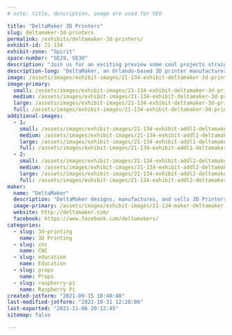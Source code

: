 ```yaml
---
# note: title, description, image are used for SEO

title: "DeltaMaker 3D Printers"
slug: deltamaker-3d-printers
permalink: /exhibits/deltamaker-3d-printers/
exhibit-id: 21-134
exhibit-zone: "Spirit"
space-number: "SE29, SE30"
description: "Join us for an exciting preview some cool projects straight from the DeltaMaker 3D printer R&amp;D Lab!"
description-long: "DeltaMaker, an Orlando-based 3D printer manufacturer, will be demonstrating our professionally-crafted desktop 3D printer, and previewing some cool projects straight from our R&amp;D Lab!  These projects highlight the benefits of the Delta Motion System when utilized in 3D printers and other digital fabrication machines. "
image: /assets/images/exhibit-images/21-134-exhibit-deltamaker-3d-printers-dsc-0034-large.jpeg
image-primary: 
  small: /assets/images/exhibit-images/21-134-exhibit-deltamaker-3d-printers-dsc-0034-small.jpeg
  medium: /assets/images/exhibit-images/21-134-exhibit-deltamaker-3d-printers-dsc-0034-medium.jpeg
  large: /assets/images/exhibit-images/21-134-exhibit-deltamaker-3d-printers-dsc-0034-large.jpeg
  full: /assets/images/exhibit-images/21-134-exhibit-deltamaker-3d-printers-dsc-0034-full.jpeg
additional-images: 
  - 1:
    small: /assets/images/exhibit-images/21-134-exhibit-addl1-deltamaker-3d-printers-img-0220-small.jpeg
    medium: /assets/images/exhibit-images/21-134-exhibit-addl1-deltamaker-3d-printers-img-0220-medium.jpeg
    large: /assets/images/exhibit-images/21-134-exhibit-addl1-deltamaker-3d-printers-img-0220-large.jpeg
    full: /assets/images/exhibit-images/21-134-exhibit-addl1-deltamaker-3d-printers-img-0220-full.jpeg
  - 2:
    small: /assets/images/exhibit-images/21-134-exhibit-addl2-deltamaker-3d-printers-img-0421-small.jpeg
    medium: /assets/images/exhibit-images/21-134-exhibit-addl2-deltamaker-3d-printers-img-0421-medium.jpeg
    large: /assets/images/exhibit-images/21-134-exhibit-addl2-deltamaker-3d-printers-img-0421-large.jpeg
    full: /assets/images/exhibit-images/21-134-exhibit-addl2-deltamaker-3d-printers-img-0421-full.jpeg
maker: 
  name: "DeltaMaker"
  description: "DeltaMaker designs, manufactures, and sells 3D Printers for the home, educational, and business markets.  We build an elegant 3D printer that is as easy on the eyes as it is easy to use. With its tall, open frame, the DeltaMaker allows the printed objects to be viewed from all sides, making it deal for use in the home, classroom, and workplace. When compared to other 3D printers, the DeltaMaker prints bigger, runs faster, and is more fun to watch."
  image-primary: /assets/images/exhibit-images/21-134-maker-deltamaker-3d-printers-deltamaker-logo-3d-printers-circle-web-medium.png
  website: http://deltamaker.com/
  facebook: https://www.facebook.com/deltamakers/
categories: 
  - slug: 3d-printing
    name: 3D Printing
  - slug: cnc
    name: CNC
  - slug: education
    name: Education
  - slug: props
    name: Props
  - slug: raspberry-pi
    name: Raspberry Pi
created-jotform: "2021-09-15 18:40:48"
last-modified-jotform: "2021-10-31 12:28:06"
last-exported: "2021-11-06 20:12:45"
sitemap: false

---
```

